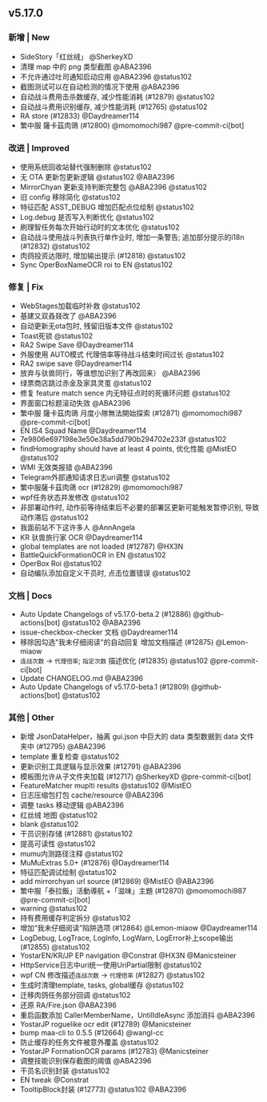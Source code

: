## v5.17.0

### 新增 | New

* SideStory「红丝绒」 @SherkeyXD
* 清理 map 中的 png 类型截图 @ABA2396
* 不允许通过吐司通知启动应用 @ABA2396 @status102
* 截图测试可以在自动检测的情况下使用 @ABA2396
* 自动战斗费用击杀数缓存, 减少性能消耗 (#12879) @status102
* 自动战斗费用识别缓存, 减少性能消耗 (#12765) @status102
* RA store (#12833) @Daydreamer114
* 繁中服 薩卡茲肉鴿 (#12800) @momomochi987 @pre-commit-ci[bot]

### 改进 | Improved

* 使用系统回收站替代强制删除 @status102
* 无 OTA 更新包更新逻辑 @status102 @ABA2396
* MirrorChyan 更新支持判断完整包 @ABA2396 @status102
* 旧 config 移除简化 @status102
* 特征匹配 ASST_DEBUG 增加匹配点位绘制 @status102
* Log.debug 是否写入判断优化 @status102
* 刷理智任务每次开始行动时的文本优化 @status102
* 自动战斗使用战斗列表执行单作业时, 增加一条警告; 追加部分提示的i18n (#12832) @status102
* 肉鸽投资达限时, 增加输出提示 (#12818) @status102
* Sync OperBoxNameOCR roi to EN @status102

### 修复 | Fix

* WebStages加载临时补救 @status102
* 基建又双叒叕改了 @ABA2396
* 自动更新无ota包时, 残留旧版本文件 @status102
* Toast死锁 @status102
* RA2 Swipe Save @Daydreamer114
* 外服使用 AUTO模式 代理倍率等待战斗结束时间过长 @status102
* RA2 swipe save @Daydreamer114
* 放弃与驮兽同行，等谁想加识别了再改回来） @ABA2396
* 绿票商店跳过赤金及家具灵茧 @status102
* 修复 feature match sence 内无特征点时的死循环问题 @status102
* 界面窗口标题滚动失效 @ABA2396
* 繁中服 薩卡茲肉鴿 月度小隊無法開始探索 (#12871) @momomochi987 @pre-commit-ci[bot]
* EN IS4 Squad Name @Daydreamer114
* 7e9806e697198e3e50e38a5dd790b294702e233f @status102
* findHomography should have at least 4 points, 优化性能 @MistEO @status102
* WMI 无效类报错 @ABA2396
* Telegram外部通知请求日志uri调整 @status102
* 繁中服薩卡茲肉鴿 ocr (#12829) @momomochi987
* wpf任务状态并发修改 @status102
* 非部署动作时, 动作前等待结束后不必要的部署区更新可能触发暂停识别, 导致动作滞后 @status102
* 我面前站不下这许多人 @AnnAngela
* KR 驮兽旅行家 OCR @Daydreamer114
* global templates are not loaded (#12787) @HX3N
* BattleQuickFormationOCR in EN @status102
* OperBox Roi @status102
* 自动编队添加自定义干员时, 点击位置错误 @status102

### 文档 | Docs

* Auto Update Changelogs of v5.17.0-beta.2 (#12886) @github-actions[bot] @status102 @ABA2396
* issue-checkbox-checker 文档 @Daydreamer114
* 移除因勾选"我未仔细阅读"的自动回复 增加文档描述 (#12875) @Lemon-miaow
* `连战次数` -> `代理倍率`; `指定次数` 描述优化 (#12835) @status102 @pre-commit-ci[bot]
* Update CHANGELOG.md @ABA2396
* Auto Update Changelogs of v5.17.0-beta.1 (#12809) @github-actions[bot] @status102

### 其他 | Other

* 新增 JsonDataHelper，抽离 gui.json 中巨大的 data 类型数据到 data 文件夹中 (#12795) @ABA2396
* template 重复检查 @status102
* 更新识别工具逻辑与显示效果 (#12791) @ABA2396
* 模板图允许从子文件夹加载 (#12717) @SherkeyXD @pre-commit-ci[bot]
* FeatureMatcher muplti results @status102 @MistEO
* 日志压缩包打包 cache/resource @ABA2396
* 调整 tasks 移动逻辑 @ABA2396
* 红丝绒 地图 @status102
* blank @status102
* 干员识别存储 (#12881) @status102
* 提高可读性 @status102
* mumu内测路径注释 @status102
* MuMuExtras 5.0+ (#12876) @Daydreamer114
* 特征匹配调试绘制 @status102
* add mirrorchyan url source (#12869) @MistEO @ABA2396
* 繁中服「泰拉飯」活動導航 +「滋味」主題 (#12870) @momomochi987 @pre-commit-ci[bot]
* warning @status102
* 持有费用缓存判定拆分 @status102
* 增加“我未仔细阅读”陷阱选项 (#12864) @Lemon-miaow @Daydreamer114
* LogDebug, LogTrace, LogInfo, LogWarn, LogError补上scope输出 (#12855) @status102
* YostarEN/KR/JP EP navigation @Constrat @HX3N @Manicsteiner
* HttpService日志中uri统一使用UriPartial限制 @status102
* wpf CN 修改描述`连战次数` -> `代理倍率` (#12827) @status102
* 生成时清理template, tasks, global缓存 @status102
* 迁移肉鸽任务部分回调 @status102
* 还原 RA/Fire.json @ABA2396
* 重启函数添加 CallerMemberName，UntilIdleAsync 添加消抖 @ABA2396
* YostarJP roguelike ocr edit (#12789) @Manicsteiner
* bump maa-cli to 0.5.5 (#12664) @wangl-cc
* 防止缓存的任务文件被意外覆盖 @status102
* YostarJP FormationOCR params (#12783) @Manicsteiner
* 调整技能识别保存截图的阈值 @ABA2396
* 干员名识别封装 @status102
* EN tweak @Constrat
* TooltipBlock封装 (#12773) @status102 @ABA2396
